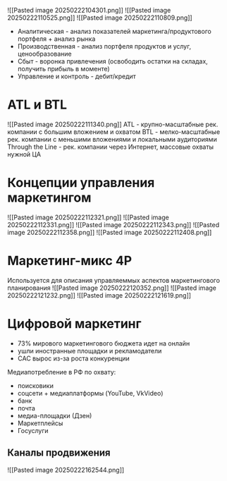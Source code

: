 ![[Pasted image 20250222104301.png]]
![[Pasted image 20250222110525.png]]
![[Pasted image 20250222110809.png]]
- Аналитическая - анализ показателей маркетинга/продуктового портфеля + анализ рынка
- Производственная - анализ портфеля продуктов и услуг, ценообразование
- Сбыт - воронка привлечения (освободить остатки на складах, получить прибыль в моменте)
- Управление и контроль - дебит/кредит
# ATL и BTL
![[Pasted image 20250222111340.png]]
ATL - крупно-масштабные рек. компании с большим вложением и охватом
BTL - мелко-масштабные рек. компании с меньшими вложениями и локальными аудиториями
Through the Line - рек. компании через Интернет, массовые охваты нужной ЦА

# Концепции управления маркетингом
![[Pasted image 20250222112321.png]]
![[Pasted image 20250222112331.png]]
![[Pasted image 20250222112343.png]]
![[Pasted image 20250222112358.png]]
![[Pasted image 20250222112408.png]]
# Маркетинг-микс 4P
Используется для описания управляеммых аспектов маркетингового планирования
![[Pasted image 20250222120352.png]]
 ![[Pasted image 20250222121232.png]]
 ![[Pasted image 20250222121619.png]]
# Цифровой маркетинг
- 73% мирового маркетингового бюджета идет на онлайн
-  ушли иностранные площадки и рекламодатели
- CAC вырос из-за роста конкуренции

Медиапотребление в РФ по охвату:
- поисковики
- соцсети + медиаплатформы (YouTube, VkVideo)
- банк
- почта
- медиа-площадки (Дзен)
- Маркетплейсы
- Госуслуги
## Каналы продвижения
![[Pasted image 20250222162544.png]]

